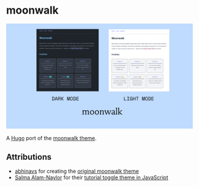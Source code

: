 # moonwalk

![moonwalk screenshots (of both modes)](https://raw.githubusercontent.com/ArkhamCookie/moonwalk-hugo/refs/heads/main/docs/screenshots/moonwalk-overview.png)

A [Hugo](https://gohugo.io) port of the [moonwalk theme](https://github.com/abhinavs/moonwalk).

## Attributions

- [abhinavs](https://github.com/abhinavs) for creating the [original moonwalk theme](https://github.com/abhinavs/moonwalk)
- [Salma Alam-Naylor](https://whitep4nth3r.com/) for their [tutorial toggle theme in JavaScript](https://whitep4nth3r.com/blog/best-light-dark-mode-theme-toggle-javascript/)
